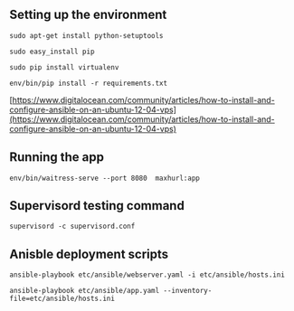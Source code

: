 

## Setting up the environment

`sudo apt-get install python-setuptools`

`sudo easy_install pip`

`sudo pip install virtualenv`

`env/bin/pip install -r requirements.txt`

[https://www.digitalocean.com/community/articles/how-to-install-and-configure-ansible-on-an-ubuntu-12-04-vps](https://www.digitalocean.com/community/articles/how-to-install-and-configure-ansible-on-an-ubuntu-12-04-vps)



## Running the app

`env/bin/waitress-serve --port 8080  maxhurl:app`



## Supervisord testing command

`supervisord -c supervisord.conf`



## Anisble deployment scripts

`ansible-playbook etc/ansible/webserver.yaml -i etc/ansible/hosts.ini`

`ansible-playbook etc/ansible/app.yaml --inventory-file=etc/ansible/hosts.ini`